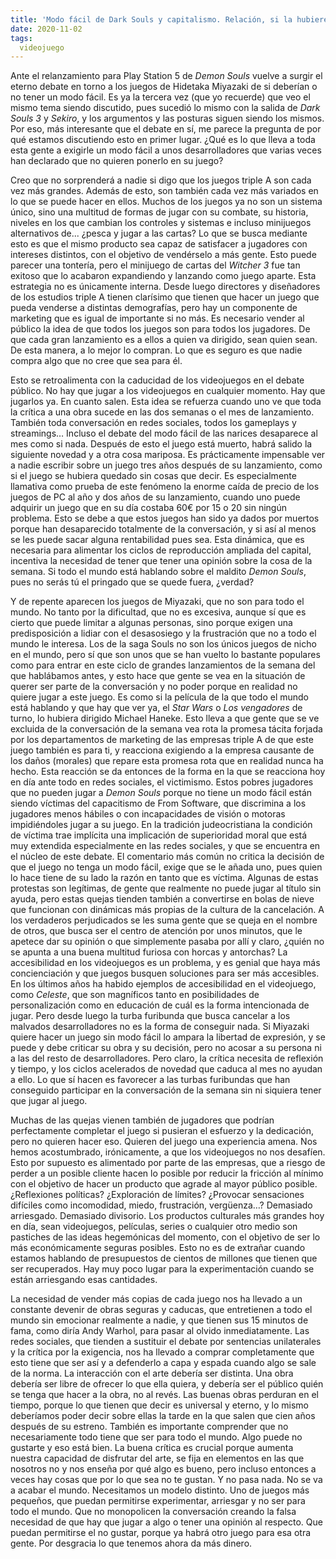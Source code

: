 ```yaml
---
title: 'Modo fácil de Dark Souls y capitalismo. Relación, si la hubiere.'
date: 2020-11-02
tags:
  videojuego
---
```

Ante el relanzamiento para Play Station 5 de *Demon Souls* vuelve a surgir el eterno debate en torno a los juegos de Hidetaka Miyazaki de si deberían o no tener un modo fácil. Es ya la tercera vez (que yo recuerde) que veo el mismo tema siendo discutido, pues sucedió lo mismo con la salida de *Dark Souls 3* y *Sekiro*, y los argumentos y las posturas siguen siendo los mismos. Por eso, más interesante que el debate en sí, me parece la pregunta de por qué estamos discutiendo esto en primer lugar. ¿Qué es lo que lleva a toda esta gente a exigirle un modo fácil a unos desarrolladores que varias veces han declarado que no quieren ponerlo en su juego?

Creo que no sorprenderá a nadie si digo que los juegos triple A son cada vez más grandes. Además de esto, son también cada vez más variados en lo que se puede hacer en ellos. Muchos de los juegos ya no son un sistema único, sino una multitud de formas de jugar con su combate, su historia, niveles en los que cambian los controles y sistemas e incluso minijuegos alternativos de... ¿pesca y jugar a las cartas? Lo que se busca mediante esto es que el mismo producto sea capaz de satisfacer a jugadores con intereses distintos, con el objetivo de vendérselo a más gente. Esto puede parecer una tontería, pero el minijuego de cartas del *Witcher 3* fue tan exitoso que lo acabaron expandiendo y lanzando como juego aparte. Esta estrategia no es únicamente interna. Desde luego directores y diseñadores de los estudios triple A tienen clarísimo que tienen que hacer un juego que pueda venderse a distintas demografías, pero hay un componente de marketing que es igual de importante si no más. Es necesario vender al público la idea de que todos los juegos son para todos los jugadores. De que cada gran lanzamiento es a ellos a quien va dirigido, sean quien sean. De esta manera, a lo mejor lo compran. Lo que es seguro es que nadie compra algo que no cree que sea para él.

Esto se retroalimenta con la caducidad de los videojuegos en el debate público. No hay que jugar a los videojuegos en cualquier momento. Hay que jugarlos ya. En cuanto salen. Esta idea se refuerza cuando uno ve que toda la crítica a una obra sucede en las dos semanas o el mes de lanzamiento. También toda conversación en redes sociales, todos los gameplays y streamings… Incluso el debate del modo fácil de las narices desaparece al mes como si nada. Después de esto el juego está muerto, habrá salido la siguiente novedad y a otra cosa mariposa. Es prácticamente impensable ver a nadie escribir sobre un juego tres años después de su lanzamiento, como si el juego se hubiera quedado sin cosas que decir. Es especialmente llamativa como prueba de este fenómeno la enorme caída de precio de los juegos de PC al año y dos años de su lanzamiento, cuando uno puede adquirir un juego que en su día costaba 60€ por 15 o 20 sin ningún problema. Esto se debe a que estos juegos han sido ya dados por muertos porque han desaparecido totalmente de la conversación, y si así al menos se les puede sacar alguna rentabilidad pues sea. Esta dinámica, que es necesaria para alimentar los ciclos de reproducción ampliada del capital, incentiva la necesidad de tener que tener una opinión sobre la cosa de la semana. Si todo el mundo está hablando sobre el maldito *Demon Souls*, pues no serás tú el pringado que se quede fuera, ¿verdad?

Y de repente aparecen los juegos de Miyazaki, que no son para todo el mundo. No tanto por la dificultad, que no es excesiva, aunque sí que es cierto que puede limitar a algunas personas, sino porque exigen una predisposición a lidiar con el desasosiego y la frustración que no a todo el mundo le interesa. Los de la saga Souls no son los únicos juegos de nicho en el mundo, pero sí que son unos que se han vuelto lo bastante populares como para entrar en este ciclo de grandes lanzamientos de la semana del que hablábamos antes, y esto hace que gente se vea en la situación de querer ser parte de la conversación y no poder porque en realidad no quiere jugar a este juego. Es como si la película de la que todo el mundo está hablando y que hay que ver ya, el *Star Wars* o *Los vengadores* de turno, lo hubiera dirigido Michael Haneke. Esto lleva a que gente que se ve excluida de la conversación de la semana vea rota la promesa tácita forjada por los departamentos de marketing de las empresas triple A de que este juego también es para ti, y reacciona exigiendo a la empresa causante de los daños (morales) que repare esta promesa rota que en realidad nunca ha hecho. Esta reacción se da entonces de la forma en la que se reacciona hoy en día ante todo en redes sociales, el victimismo. Estos pobres jugadores que no pueden jugar a *Demon Souls* porque no tiene un modo fácil están siendo víctimas del capacitismo de From Software, que discrimina a los jugadores menos hábiles o con incapacidades de visión o motoras impidiéndoles jugar a su juego. En la tradición judeocristiana la condición de víctima trae implícita una implicación de superioridad moral que está muy extendida especialmente en las redes sociales, y que se encuentra en el núcleo de este debate. El comentario más común no critica la decisión de que el juego no tenga un modo fácil, exige que se le añada uno, pues quien lo hace tiene de su lado la razón en tanto que es víctima. Algunas de estas protestas son legítimas, de gente que realmente no puede jugar al título sin ayuda, pero estas quejas tienden también a convertirse en bolas de nieve que funcionan con dinámicas más propias de la cultura de la cancelación. A los verdaderos perjudicados se les suma gente que se queja en el nombre de otros, que busca ser el centro de atención por unos minutos, que le apetece dar su opinión o que simplemente pasaba por allí y claro, ¿quién no se apunta a una buena multitud furiosa con horcas y antorchas? La accesibilidad en los videojuegos es un problema, y es genial que haya más concienciación y que juegos busquen soluciones para ser más accesibles. En los últimos años ha habido ejemplos de accesibilidad en el videojuego, como *Celeste*, que son magníficos tanto en posibilidades de personalización como en educación de cuál es la forma intencionada de jugar. Pero desde luego la turba furibunda que busca cancelar a los malvados desarrolladores no es la forma de conseguir nada. Si Miyazaki quiere hacer un juego sin modo fácil lo ampara la libertad de expresión, y se puede y debe criticar su obra y su decisión, pero no acosar a su persona ni a las del resto de desarrolladores. Pero claro, la crítica necesita de reflexión y tiempo, y los ciclos acelerados de novedad que caduca al mes no ayudan a ello. Lo que sí hacen es favorecer a las turbas furibundas que han conseguido participar en la conversación de la semana sin ni siquiera tener que jugar al juego.

Muchas de las quejas vienen también de jugadores que podrían perfectamente completar el juego si pusieran el esfuerzo y la dedicación, pero no quieren hacer eso. Quieren del juego una experiencia amena. Nos hemos acostumbrado, irónicamente, a que los videojuegos no nos desafíen. Esto por supuesto es alimentado por parte de las empresas, que a riesgo de perder a un posible cliente hacen lo posible por reducir la fricción al mínimo con el objetivo de hacer un producto que agrade al mayor público posible. ¿Reflexiones políticas? ¿Exploración de límites? ¿Provocar sensaciones difíciles como incomodidad, miedo, frustración, vergüenza…? Demasiado arriesgado. Demasiado divisorio. Los productos culturales más grandes hoy en día, sean videojuegos, películas, series o cualquier otro medio son pastiches de las ideas hegemónicas del momento, con el objetivo de ser lo más económicamente seguras posibles. Esto no es de extrañar cuando estamos hablando de presupuestos de cientos de millones que tienen que ser recuperados. Hay muy poco lugar para la experimentación cuando se están arriesgando esas cantidades.

La necesidad de vender más copias de cada juego nos ha llevado a un constante devenir de obras seguras y caducas, que entretienen a todo el mundo sin emocionar realmente a nadie, y que tienen sus 15 minutos de fama, como diría Andy Warhol, para pasar al olvido inmediatamente. Las redes sociales, que tienden a sustituir el debate por sentencias unilaterales y la crítica por la exigencia, nos ha llevado a comprar completamente que esto tiene que ser así y a defenderlo a capa y espada cuando algo se sale de la norma. La interacción con el arte debería ser distinta. Una obra debería ser libre de ofrecer lo que ella quiera, y debería ser el público quién se tenga que hacer a la obra, no al revés. Las buenas obras perduran en el tiempo, porque lo que tienen que decir es universal y eterno, y lo mismo deberíamos poder decir sobre ellas la tarde en la que salen que cien años después de su estreno. También es importante comprender que no necesariamente todo tiene que ser para todo el mundo. Algo puede no gustarte y eso está bien. La buena crítica es crucial porque aumenta nuestra capacidad de disfrutar del arte, se fija en elementos en las que nosotros no y nos enseña por qué algo es bueno, pero incluso entonces a veces hay cosas que por lo que sea no te gustan. Y no pasa nada. No se va a acabar el mundo. Necesitamos un modelo distinto. Uno de juegos más pequeños, que puedan permitirse experimentar, arriesgar y no ser para todo el mundo. Que no monopolicen la conversación creando la falsa necesidad de que hay que jugar a algo o tener una opinión al respecto. Que puedan permitirse el no gustar, porque ya habrá otro juego para esa otra gente. Por desgracia lo que tenemos ahora da más dinero.
